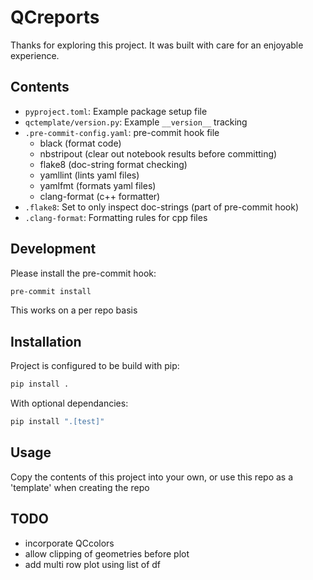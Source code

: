 # QCreports

Thanks for exploring this project. It was built with care for an enjoyable experience.

## Contents

- `pyproject.toml`: Example package setup file
- `qctemplate/version.py`: Example `__version__` tracking
- `.pre-commit-config.yaml`: pre-commit hook file
    - black (format code)
    - nbstripout (clear out notebook results before committing)
    - flake8 (doc-string format checking)
    - yamllint (lints yaml files)
    - yamlfmt (formats yaml files)
    - clang-format (c++ formatter)
- `.flake8`: Set to only inspect doc-strings (part of pre-commit hook)
- `.clang-format`: Formatting rules for cpp files


## Development

Please install the pre-commit hook:

```bash
pre-commit install
```

This works on a per repo basis

## Installation

Project is configured to be build with pip:
```bash
pip install .
```
With optional dependancies:
```bash
pip install ".[test]"
```

## Usage

Copy the contents of this project into your own, or use this repo as a 'template' when creating the repo


## TODO

- incorporate QCcolors 
- allow clipping of geometries before plot
- add multi row plot using list of df